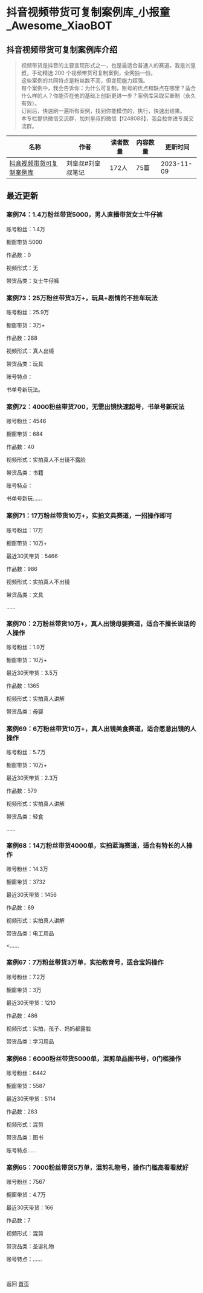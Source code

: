 # 抖音视频带货可复制案例库_小报童_Awesome_XiaoBOT

## 抖音视频带货可复制案例库介绍
> 视频带货是抖音的主要变现形式之一，也是最适合普通人的赛道。我是刘皇叔，手动精选 200 个视频带货可复制案例，全网独一份。    
这些案例的共同特点是粉丝数不高，但变现能力超强。    
每个案例中，我会告诉你：为什么可复制，账号的优点和缺点在哪里？适合什么样的人？你能否在他的基础上创新更进一步？案例库采取买断制（永久有效）。    
订阅后，快速刷一遍所有案例，找到你能模仿的，执行，快速出结果。    
本专栏提供微信交流群，加刘皇叔的微信【f248088】，我会拉你进专属交流群。  
  


|名称|作者|读者数量|内容数量|更新时间|
|---|---|---|---|---|
|[抖音视频带货可复制案例库](https://xiaobot.net/p/daihuo?refer=0b133df9-27dc-423b-8101-639049001c13)|刘皇叔#刘皇叔笔记|172人|75篇|2023-11-09|

## 最近更新
### 案例74：1.4万粉丝带货5000，男人直播带货女士牛仔裤

账号粉丝：1.4万

橱窗带货:5000

作品数：0

视频形式：无

带货品类：女士牛仔裤

### 案例73：25万粉丝带货3万+，玩具+剧情的不挂车玩法

账号粉丝：25.9万

橱窗带货：3万+

作品数：288

视频形式：真人出镜

带货品类：玩具

账号特点：

书单号新玩法。

### 案例72：4000粉丝带货700，无需出镜快速起号，书单号新玩法

账号粉丝：4546

橱窗带货：684

作品数：40

视频形式：实拍真人不出镜不露脸

带货品类：书籍

账号特点：

书单号新玩......

### 案例71：17万粉丝带货10万+，实拍文具赛道，一招操作即可

账号粉丝：17万

橱窗带货：10万+

最近30天带货：5466

作品数：986

视频形式：实拍真人不出镜

带货品类：文具

......

### 案例70：2万粉丝带货10万+，真人出镜母婴赛道，适合不擅长说话的人操作

账号粉丝：1.9万

橱窗带货：10万+

最近30天带货：3.5万

作品数：1365

视频形式：实拍真人讲解

带货品类：母婴

### 案例69：6万粉丝带货10万+，真人出镜美食赛道，适合愿意出镜的人操作

账号粉丝：5.7万

橱窗带货：10万+

最近30天带货：2.3万

作品数：579

视频形式：实拍真人讲解

带货品类：轻食

......

### 案例68：14万粉丝带货4000单，实拍蓝海赛道，适合有特长的人操作

账号粉丝：14.3万

橱窗带货：3732

最近30天带货：1456

作品数：69

视频形式：实拍真人讲解

带货品类：电工用品

<......

### 案例67：7万粉丝带货3万单，实拍教育号，适合宝妈操作

账号粉丝：7.2万

橱窗带货：3万

最近30天带货：1210

作品数：486

视频形式：实拍，孩子、妈妈都露脸

带货品类：学习用品

### 案例66：6000粉丝带货5000单，混剪单品图书号，0门槛操作

账号粉丝：6442

橱窗带货：5587

最近30天带货：5114

作品数：283

视频形式：混剪

带货品类：图书

账号特点......

### 案例65：7000粉丝带货5万单，混剪礼物号，操作门槛高看看就好

账号粉丝：7567

橱窗带货：4.7万

最近30天带货：166

作品数：7

视频形式：混剪

带货品类：圣诞礼物

账号特点：......


<a href="https://github.com/Reno9527/awesome-xiaobot" style="color: white; text-decoration: none;">awesome-xiaobot</a>

返回 [首页](../README.md)
